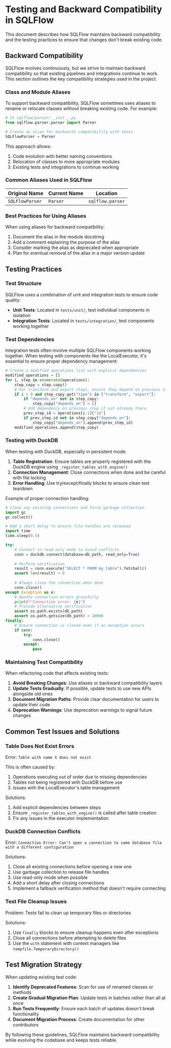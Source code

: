 # Testing and Backward Compatibility in SQLFlow

This document describes how SQLFlow maintains backward compatibility and the testing practices to ensure that changes don't break existing code.

## Backward Compatibility

SQLFlow evolves continuously, but we strive to maintain backward compatibility so that existing pipelines and integrations continue to work. This section outlines the key compatibility strategies used in the project.

### Class and Module Aliases

To support backward compatibility, SQLFlow sometimes uses aliases to rename or relocate classes without breaking existing code. For example:

```python
# In sqlflow/parser/__init__.py
from sqlflow.parser.parser import Parser

# Create an alias for backwards compatibility with tests
SQLFlowParser = Parser
```

This approach allows:
1. Code evolution with better naming conventions
2. Relocation of classes to more appropriate modules
3. Existing tests and integrations to continue working

### Common Aliases Used in SQLFlow

| Original Name | Current Name | Location |
|---------------|--------------|----------|
| `SQLFlowParser` | `Parser` | `sqlflow.parser` |

### Best Practices for Using Aliases

When using aliases for backward compatibility:

1. Document the alias in the module docstring
2. Add a comment explaining the purpose of the alias
3. Consider marking the alias as deprecated when appropriate
4. Plan for eventual removal of the alias in a major version update

## Testing Practices

### Test Structure

SQLFlow uses a combination of unit and integration tests to ensure code quality:

- **Unit Tests**: Located in `tests/unit/`, test individual components in isolation
- **Integration Tests**: Located in `tests/integration/`, test components working together

### Test Dependencies

Integration tests often involve multiple SQLFlow components working together. When testing with components like the LocalExecutor, it's essential to ensure proper dependency management:

```python
# Create a modified operations list with explicit dependencies
modified_operations = []
for i, step in enumerate(operations):
    step_copy = step.copy()
    # For transform and export steps, ensure they depend on previous steps
    if i > 0 and step_copy.get("type") in ["transform", "export"]:
        if "depends_on" not in step_copy:
            step_copy["depends_on"] = []
        # Add dependency on previous step if not already there
        prev_step_id = operations[i-1]["id"]
        if prev_step_id not in step_copy["depends_on"]:
            step_copy["depends_on"].append(prev_step_id)
    modified_operations.append(step_copy)
```

### Testing with DuckDB

When testing with DuckDB, especially in persistent mode:

1. **Table Registration**: Ensure tables are properly registered with the DuckDB engine using `_register_tables_with_engine()`
2. **Connection Management**: Close connections when done and be careful with file locking
3. **Error Handling**: Use try/except/finally blocks to ensure clean test teardown

Example of proper connection handling:

```python
# Close any existing connections and force garbage collection
import gc
gc.collect()

# Add a short delay to ensure file handles are released
import time
time.sleep(0.5)

try:
    # Connect in read-only mode to avoid conflicts
    conn = duckdb.connect(database=db_path, read_only=True)
    
    # Perform verification
    result = conn.execute("SELECT * FROM my_table").fetchall()
    assert len(result) > 0
    
    # Always close the connection when done
    conn.close()
except Exception as e:
    # Handle connection errors gracefully
    print(f"Connection error: {e}")
    # Provide alternative verification
    assert os.path.exists(db_path)
    assert os.path.getsize(db_path) > 10000
finally:
    # Ensure connection is closed even if an exception occurs
    if conn:
        try:
            conn.close()
        except:
            pass
```

### Maintaining Test Compatibility

When refactoring code that affects existing tests:

1. **Avoid Breaking Changes**: Use aliases or backward compatibility layers
2. **Update Tests Gradually**: If possible, update tests to use new APIs alongside old ones
3. **Document Migration Paths**: Provide clear documentation for users to update their code
4. **Deprecation Warnings**: Use deprecation warnings to signal future changes

## Common Test Issues and Solutions

### Table Does Not Exist Errors

Error: `Table with name X does not exist`

This is often caused by:
1. Operations executing out of order due to missing dependencies
2. Tables not being registered with DuckDB before use
3. Issues with the LocalExecutor's table management

Solutions:
1. Add explicit dependencies between steps
2. Ensure `_register_tables_with_engine()` is called after table creation
3. Fix any issues in the executor implementation

### DuckDB Connection Conflicts

Error: `Connection Error: Can't open a connection to same database file with a different configuration`

Solutions:
1. Close all existing connections before opening a new one
2. Use garbage collection to release file handles
3. Use read-only mode when possible
4. Add a short delay after closing connections
5. Implement a fallback verification method that doesn't require connecting

### Test File Cleanup Issues

Problem: Tests fail to clean up temporary files or directories

Solutions:
1. Use `finally` blocks to ensure cleanup happens even after exceptions
2. Close all connections before attempting to delete files
3. Use the `with` statement with context managers like `tempfile.TemporaryDirectory()`

## Test Migration Strategy

When updating existing test code:

1. **Identify Deprecated Features**: Scan for use of renamed classes or methods
2. **Create Gradual Migration Plan**: Update tests in batches rather than all at once
3. **Run Tests Frequently**: Ensure each batch of updates doesn't break functionality
4. **Document Migration Process**: Create documentation for other contributors

By following these guidelines, SQLFlow maintains backward compatibility while evolving the codebase and keeps tests reliable. 